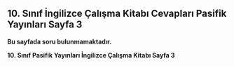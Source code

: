 ## 10. Sınıf İngilizce Çalışma Kitabı Cevapları Pasifik Yayınları Sayfa 3

**Bu sayfada soru bulunmamaktadır.**

**10. Sınıf Pasifik Yayınları İngilizce Çalışma Kitabı Sayfa 3**